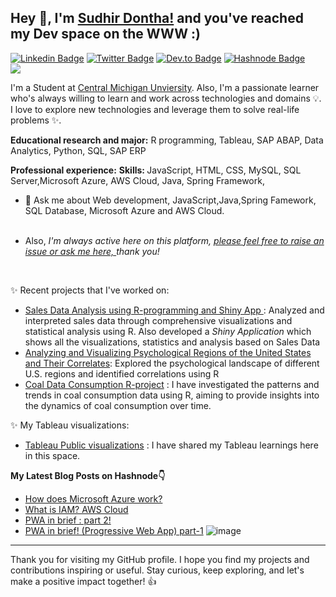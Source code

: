<!-- ![A Full Stack Web Developer](https://media-exp1.licdn.com/dms/image/C561BAQEUTj_4I-fzJg/company-background_10000/0?e=2159024400&v=beta&t=ruawNuGMCiCJ15QAVo500lGifLXYFz-5EmGCI2aJhGM) >

<!---
- 👋 Hi, I’m @currently-not-available
- 👀 I’m interested in ...
- 🌱 I’m currently learning ...
- 💞️ I’m looking to collaborate on ...
- 📫 How to reach me ...
--->
## Hey 👋, I'm [Sudhir Dontha!](https://linkedin.com/in/sudhirdontha) and you've reached my Dev space on the WWW :)
[![Linkedin Badge](https://img.shields.io/badge/LinkedIn-0077B5?style=for-the-badge&logo=linkedin&logoColor=white)](https://linkedin.com/in/sudhirdontha) 
[![Twitter Badge](https://img.shields.io/badge/Twitter-1DA1F2?style=for-the-badge&logo=twitter&logoColor=white)](https://twitter.com/sudhir2502)
[![Dev.to Badge](https://img.shields.io/badge/dev.to-0A0A0A?style=for-the-badge&logo=dev.to&logoColor=white)](https://dev.to/sudhirdontha)
[![Hashnode Badge](https://img.shields.io/badge/Hashnode-2962FF?style=for-the-badge&logo=hashnode&logoColor=white)](https://sudhirdontha.hashnode.dev/) 
&nbsp;&nbsp;&nbsp;&nbsp; ![](https://komarev.com/ghpvc/?username=saisudhir14)

I'm a Student at [Central Michigan Unviersity](https://www.cmich.edu/about). Also, I'm a passionate learner who's always willing to learn and work across technologies and domains 💡. I love to explore new technologies and leverage them to solve real-life problems ✨. 

<b>Educational research and major:</b> R programming, Tableau, SAP ABAP, Data Analytics, Python, SQL, SAP ERP

<b>Professional experience:</b>
<b>Skills: </b> JavaScript, HTML, CSS, MySQL, SQL Server,Microsoft Azure, AWS Cloud, Java, Spring Framework, 

<!-- - 🔭 I’m currently working on AWS -->


- 💬 Ask me about Web development, JavaScript,Java,Spring Famework, SQL Database, Microsoft Azure and AWS Cloud. <br> <br>
*   Also, <em>I'm always active here on this platform, [please feel free to raise an issue or ask me here, ](https://github.com/saisudhir14/ama/issues/new) thank you!</em> 
&nbsp;
<br>


✨ Recent projects that I've worked on:
  - [Sales Data Analysis using R-programming and Shiny App ](https://github.com/saisudhir14/r-final-term-project): Analyzed and interpreted sales data through comprehensive visualizations and statistical analysis using R. Also developed a <em>Shiny Application</em> which shows all the visualizations, statistics and analysis based on Sales Data
  - [Analyzing and Visualizing Psychological Regions of the United States and Their Correlates](https://github.com/saisudhir14/R-project-2): Explored the psychological landscape of different U.S. regions and identified correlations using R
  - [Coal Data Consumption R-project](https://github.com/saisudhir14/coal-Data-Consumption-R-project) : I have investigated the patterns and trends in coal consumption data using R, aiming to provide insights into the dynamics of coal consumption over time.
    
   ✨ My Tableau visualizations:
  - [Tableau Public visualizations](https://public.tableau.com/app/profile/sudhirdontha/) : I have shared my Tableau learnings here in this space.

<!--
#### ⚙️ GitHub Analytics
<p align="left">
<a href="https://github.com/saisudhir14">
<!--  <img height="180em" src="https://github-readme-stats-eight-theta.vercel.app/api?username=saisudhir14&show_icons=true&theme=vue-dark&include_all_commits=true&count_private=true" /> -->
  <!--
  <img height="180em" src="https://github-readme-stats-eight-theta.vercel.app/api/top-langs/?username=saisudhir14&layout=compact&exclude_lang=java+r&theme=vue-dark" />
</a>
</p>

-->
<!--[![Sudhir's GitHub stats](https://github-readme-stats.vercel.app/api?username=saisudhir14&show_icons=true&icon_color=586069&text_color=586069&bg_color=fff&line_height=30&hide_title=true&title_color=0366d6)](https://github.com/anuraghazra/github-readme-stats) 

## LeetCode ([profile](https://leetcode.com/sudhir02))
[![Sudhir's LeetCode stats](https://leetcode-stats-six.vercel.app/api?username=sudhir02)](https://github.com/KnlnKS/leetcode-stats) -->


<!-- [<a Href='https://www.linkedin.com/in/sudhirdontha/' alt='Linkedin' height='40'>](https://www.linkedin.com/in/sudhirdontha/)  
<a href='https://archiveprogram.github.com/'><img src='https://raw.githubusercontent.com/acervenky/animated-github-badges/master/assets/acbadge.gif' width='40' height='40'></a> <a href='https://docs.github.com/en/developers'><img src='https://raw.githubusercontent.com/acervenky/animated-github-badges/master/assets/devbadge.gif' width='40' height='40'> -->
 


<b> My Latest Blog Posts on Hashnode👇</b>
<br>
<!-- HASHNODE_BLOG:START -->
- [How does Microsoft Azure work?](https://sudhirdontha.hashnode.dev/how-does-microsoft-azure-work-ckq9wrc3f01tvm0s1960ge1u1)
- [What is IAM? 
AWS Cloud](https://sudhirdontha.hashnode.dev/what-is-iam-aws-cloud-ckiue2r7g0emr33s11ja68kdn)
- [PWA in brief : 
part 2!](https://sudhirdontha.hashnode.dev/pwa-in-brief-part-2-ckisuh7ii05cb33s12bgmavyi)
- [PWA in brief! (Progressive Web App)
part-1](https://sudhirdontha.hashnode.dev/pwa-in-brief-part-1-ckisschlk04t433s1go6v4cqh)
![image](https://user-images.githubusercontent.com/55187887/230750277-9604e5f6-354a-4629-8d61-867bf4f1fcb1.png)

-----

Thank you for visiting my GitHub profile. I hope you find my projects and contributions inspiring or useful. Stay curious, keep exploring, and let's make a positive impact together! 👍
<!-- HASHNODE_BLOG:END -->
<!--## My Latest Blog Posts on Dev.to👇 -->
<!--BLOG-POST-LIST:START-->
<!--[![Latest blog post workflow](https://github.com/saisudhir14/saisudhir14/actions/workflows/blog_devto.yml/badge.svg)](https://github.com/saisudhir14/saisudhir14/actions/workflows/blog_devto.yml) -->
<!--BLOG-POST-LIST:END-->
<!--
<html>
 <a href="https://linkedin.com/in/saisudhir14"> LinkedIn -->
 <!--
 <img src="https://img.shields.io/badge/-Linkedin-0077B5?style=flat-square&logo=Linkedin&logoColor=white"/></a>
 -->
</html>
